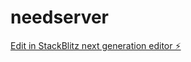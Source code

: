 # needserver

[Edit in StackBlitz next generation editor ⚡️](https://stackblitz.com/~/github.com/JayFleur/needserver)